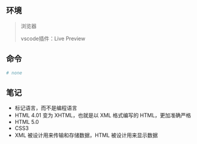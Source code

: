 ## 环境

> 浏览器
> 
> vscode插件：Live Preview


## 命令

```sh
# none
```


## 笔记

- 标记语言，而不是编程语言
- HTML 4.01 变为 XHTML，也就是以 XML 格式编写的 HTML，更加准确严格
- HTML 5.0
- CSS3
- XML 被设计用来传输和存储数据，HTML 被设计用来显示数据
